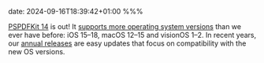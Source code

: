 date: 2024-09-16T18:39:42+01:00
%%%

[PSPDFKit 14](https://pspdfkit.com/changelog/ios/#14.0.0) is out! It [supports more operating system versions](https://pspdfkit.com/guides/ios/announcements/version-support/) than we ever have before: iOS 15–18, macOS 12–15 and visionOS 1–2. In recent years, our [annual releases](https://pspdfkit.com/guides/ios/best-practices/version-numbering/) are easy updates that focus on compatibility with the new OS versions.
